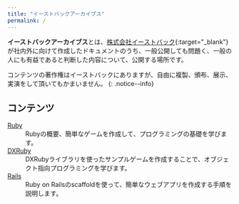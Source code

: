 ```yaml
---
title: "イーストバックアーカイブス"
permalink: /
---
```

**イーストバックアーカイブス**とは、[株式会社イーストバック](https://www.eastback.co.jp "株式会社イーストバック"){:target="_blank"} が社内外に向けて作成したドキュメントのうち、一般公開しても問題く、一般の人にも有益であると判断した内容について、公開する場所です。

コンテンツの著作権はイーストバックにありますが、自由に複製、頒布、展示、実演をして頂いてもかまいません。
{: .notice--info}

## コンテンツ

<dl>
  <dt><a href="/archives/ruby/">Ruby</a></dt>
  <dd>Rubyの概要、簡単なゲームを作成して、プログラミングの基礎を学びます。</dd>
  <dt><a href="/archives/dxruby/">DXRuby</a></dt>
  <dd>DXRubyライブラリを使ったサンプルゲームを作成することで、オブジェクト指向プログラミングを学びます。</dd>
  <dt><a href="/archives/rails/">Rails</a></dt>
  <dd>Ruby on Railsのscaffoldを使って、簡単なウェブアプリを作成する手順を説明します。</dd>
</dl>
